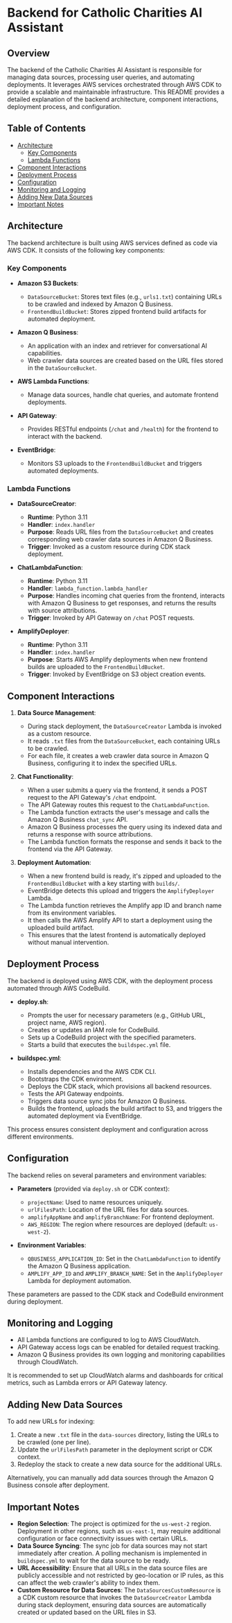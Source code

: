 # Backend for Catholic Charities AI Assistant

## Overview

The backend of the Catholic Charities AI Assistant is responsible for managing data sources, processing user queries, and automating deployments. It leverages AWS services orchestrated through AWS CDK to provide a scalable and maintainable infrastructure. This README provides a detailed explanation of the backend architecture, component interactions, deployment process, and configuration.

## Table of Contents

- [Architecture](#architecture)
  - [Key Components](#key-components)
  - [Lambda Functions](#lambda-functions)
- [Component Interactions](#component-interactions)
- [Deployment Process](#deployment-process)
- [Configuration](#configuration)
- [Monitoring and Logging](#monitoring-and-logging)
- [Adding New Data Sources](#adding-new-data-sources)
- [Important Notes](#important-notes)

## Architecture

The backend architecture is built using AWS services defined as code via AWS CDK. It consists of the following key components:

### Key Components

- **Amazon S3 Buckets**:
  - `DataSourceBucket`: Stores text files (e.g., `urls1.txt`) containing URLs to be crawled and indexed by Amazon Q Business.
  - `FrontendBuildBucket`: Stores zipped frontend build artifacts for automated deployment.

- **Amazon Q Business**:
  - An application with an index and retriever for conversational AI capabilities.
  - Web crawler data sources are created based on the URL files stored in the `DataSourceBucket`.

- **AWS Lambda Functions**:
  - Manage data sources, handle chat queries, and automate frontend deployments.

- **API Gateway**:
  - Provides RESTful endpoints (`/chat` and `/health`) for the frontend to interact with the backend.

- **EventBridge**:
  - Monitors S3 uploads to the `FrontendBuildBucket` and triggers automated deployments.

### Lambda Functions

- **DataSourceCreator**:
  - **Runtime**: Python 3.11
  - **Handler**: `index.handler`
  - **Purpose**: Reads URL files from the `DataSourceBucket` and creates corresponding web crawler data sources in Amazon Q Business.
  - **Trigger**: Invoked as a custom resource during CDK stack deployment.

- **ChatLambdaFunction**:
  - **Runtime**: Python 3.11
  - **Handler**: `lambda_function.lambda_handler`
  - **Purpose**: Handles incoming chat queries from the frontend, interacts with Amazon Q Business to get responses, and returns the results with source attributions.
  - **Trigger**: Invoked by API Gateway on `/chat` POST requests.

- **AmplifyDeployer**:
  - **Runtime**: Python 3.11
  - **Handler**: `index.handler`
  - **Purpose**: Starts AWS Amplify deployments when new frontend builds are uploaded to the `FrontendBuildBucket`.
  - **Trigger**: Invoked by EventBridge on S3 object creation events.

## Component Interactions

1. **Data Source Management**:
   - During stack deployment, the `DataSourceCreator` Lambda is invoked as a custom resource.
   - It reads `.txt` files from the `DataSourceBucket`, each containing URLs to be crawled.
   - For each file, it creates a web crawler data source in Amazon Q Business, configuring it to index the specified URLs.

2. **Chat Functionality**:
   - When a user submits a query via the frontend, it sends a POST request to the API Gateway's `/chat` endpoint.
   - The API Gateway routes this request to the `ChatLambdaFunction`.
   - The Lambda function extracts the user's message and calls the Amazon Q Business `chat_sync` API.
   - Amazon Q Business processes the query using its indexed data and returns a response with source attributions.
   - The Lambda function formats the response and sends it back to the frontend via the API Gateway.

3. **Deployment Automation**:
   - When a new frontend build is ready, it's zipped and uploaded to the `FrontendBuildBucket` with a key starting with `builds/`.
   - EventBridge detects this upload and triggers the `AmplifyDeployer` Lambda.
   - The Lambda function retrieves the Amplify app ID and branch name from its environment variables.
   - It then calls the AWS Amplify API to start a deployment using the uploaded build artifact.
   - This ensures that the latest frontend is automatically deployed without manual intervention.

## Deployment Process

The backend is deployed using AWS CDK, with the deployment process automated through AWS CodeBuild.

- **deploy.sh**:
  - Prompts the user for necessary parameters (e.g., GitHub URL, project name, AWS region).
  - Creates or updates an IAM role for CodeBuild.
  - Sets up a CodeBuild project with the specified parameters.
  - Starts a build that executes the `buildspec.yml` file.

- **buildspec.yml**:
  - Installs dependencies and the AWS CDK CLI.
  - Bootstraps the CDK environment.
  - Deploys the CDK stack, which provisions all backend resources.
  - Tests the API Gateway endpoints.
  - Triggers data source sync jobs for Amazon Q Business.
  - Builds the frontend, uploads the build artifact to S3, and triggers the automated deployment via EventBridge.

This process ensures consistent deployment and configuration across different environments.

## Configuration

The backend relies on several parameters and environment variables:

- **Parameters** (provided via `deploy.sh` or CDK context):
  - `projectName`: Used to name resources uniquely.
  - `urlFilesPath`: Location of the URL files for data sources.
  - `amplifyAppName` and `amplifyBranchName`: For frontend deployment.
  - `AWS_REGION`: The region where resources are deployed (default: `us-west-2`).

- **Environment Variables**:
  - `QBUSINESS_APPLICATION_ID`: Set in the `ChatLambdaFunction` to identify the Amazon Q Business application.
  - `AMPLIFY_APP_ID` and `AMPLIFY_BRANCH_NAME`: Set in the `AmplifyDeployer` Lambda for deployment automation.

These parameters are passed to the CDK stack and CodeBuild environment during deployment.

## Monitoring and Logging

- All Lambda functions are configured to log to AWS CloudWatch.
- API Gateway access logs can be enabled for detailed request tracking.
- Amazon Q Business provides its own logging and monitoring capabilities through CloudWatch.

It is recommended to set up CloudWatch alarms and dashboards for critical metrics, such as Lambda errors or API Gateway latency.

## Adding New Data Sources

To add new URLs for indexing:

1. Create a new `.txt` file in the `data-sources` directory, listing the URLs to be crawled (one per line).
2. Update the `urlFilesPath` parameter in the deployment script or CDK context.
3. Redeploy the stack to create a new data source for the additional URLs.

Alternatively, you can manually add data sources through the Amazon Q Business console after deployment.

## Important Notes

- **Region Selection**: The project is optimized for the `us-west-2` region. Deployment in other regions, such as `us-east-1`, may require additional configuration or face connectivity issues with certain URLs.
- **Data Source Syncing**: The sync job for data sources may not start immediately after creation. A polling mechanism is implemented in `buildspec.yml` to wait for the data source to be ready.
- **URL Accessibility**: Ensure that all URLs in the data source files are publicly accessible and not restricted by geo-location or IP rules, as this can affect the web crawler's ability to index them.
- **Custom Resource for Data Sources**: The `DataSourcesCustomResource` is a CDK custom resource that invokes the `DataSourceCreator` Lambda during stack deployment, ensuring data sources are automatically created or updated based on the URL files in S3.